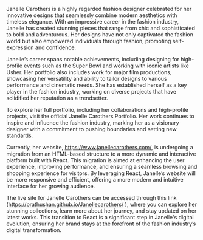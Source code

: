 

Janelle Carothers is a highly regarded fashion designer celebrated for her innovative designs that seamlessly combine modern aesthetics with timeless elegance. With an impressive career in the fashion industry, Janelle has created stunning pieces that range from chic and sophisticated to bold and adventurous. Her designs have not only captivated the fashion world but also empowered individuals through fashion, promoting self-expression and confidence.

Janelle’s career spans notable achievements, including designing for high-profile events such as the Super Bowl and working with iconic artists like Usher. Her portfolio also includes work for major film productions, showcasing her versatility and ability to tailor designs to various performance and cinematic needs. She has established herself as a key player in the fashion industry, working on diverse projects that have solidified her reputation as a trendsetter.

To explore her full portfolio, including her collaborations and high-profile projects, visit the official Janelle Carothers Portfolio. Her work continues to inspire and influence the fashion industry, marking her as a visionary designer with a commitment to pushing boundaries and setting new standards.

Currently, her website, https://www.janellecarothers.com/, is undergoing a migration from an HTML-based structure to a more dynamic and interactive platform built with React. This migration is aimed at enhancing the user experience, improving performance, and ensuring a seamless browsing and shopping experience for visitors. By leveraging React, Janelle’s website will be more responsive and efficient, offering a more modern and intuitive interface for her growing audience.

The live site for Janelle Carothers can be accessed through this link (https://prathushan.github.io/Janellecarothers/ ), where you can explore her stunning collections, learn more about her journey, and stay updated on her latest works. This transition to React is a significant step in Janelle's digital evolution, ensuring her brand stays at the forefront of the fashion industry’s digital transformation.
